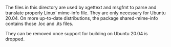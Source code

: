 The files in this directory are used by xgettext and msgfmt to parse and translate properly Linux' mime-info file.
They are only necessary for Ubuntu 20.04. On more up-to-date distributions, the package shared-mime-info contains those .loc and .its files.

They can be removed once support for building on Ubuntu 20.04 is dropped.
